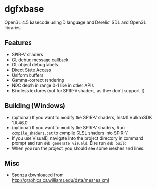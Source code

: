 # dgfxbase
OpenGL 4.5 basecode using D language and Derelict SDL and OpenGL libraries.

## Features

  - SPIR-V shaders
  - GL debug message callback
  - GL object debug labels
  - Direct State Access
  - Uniform buffers
  - Gamma-correct rendering
  - NDC depth in range 0-1 like in other APIs
  - Bindless textures (not for SPIR-V shaders, as they don't support it)
  
## Building (Windows)

  - (optional) If you want to modify the SPIR-V shaders, Install VulkanSDK 1.0.46.0
  - (optional) If you want to modify the SPIR-V shaders, Run `compile_shaders.bat` to compile GLSL shaders into SPIR-V.
  - If you use VisualD, navigate into the project directory in command prompt and run `dub generate visuald`. Else run `dub build`
  - When you run the project, you should see some meshes and lines.
  
## Misc

  - Sponza downloaded from http://graphics.cs.williams.edu/data/meshes.xml